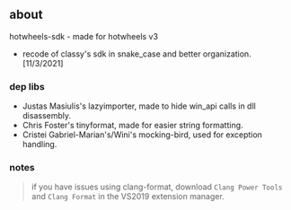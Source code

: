 ## about
hotwheels-sdk - made for hotwheels v3 
- recode of classy's sdk in snake_case and better organization. [11/3/2021]

### dep libs
- Justas Masiulis's lazyimporter, made to hide win_api calls in dll disassembly.
- Chris Foster's tinyformat, made for easier string formatting.
- Cristei Gabriel-Marian's/Wini's mocking-bird, used for exception handling.

### notes

> if you have issues using clang-format, download `Clang Power Tools` and `Clang Format` in the VS2019 extension manager.
